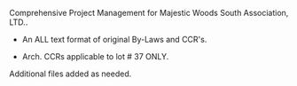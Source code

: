 Comprehensive Project Management for Majestic Woods South Association, LTD..

* An ALL text format of original By-Laws and CCR's.

* Arch. CCRs applicable to lot # 37 ONLY.  

Additional files added as needed. 
